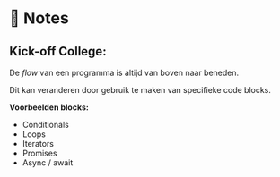 # :notebook: Notes
## Kick-off College:
De *flow* van een programma is altijd van boven naar beneden.

Dit kan veranderen door gebruik te maken van specifieke code blocks. 

**Voorbeelden blocks:**
- Conditionals
- Loops
- Iterators
- Promises
- Async / await

